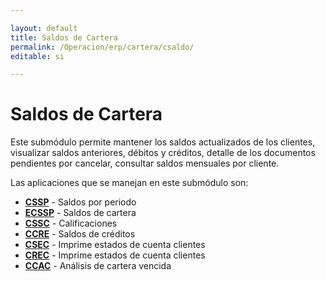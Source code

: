 ```yaml
---

layout: default
title: Saldos de Cartera
permalink: /Operacion/erp/cartera/csaldo/
editable: si

---
```




# Saldos de Cartera  

Este submódulo permite mantener los saldos actualizados de los clientes, visualizar saldos anteriores, débitos y créditos, detalle de los documentos pendientes por cancelar, consultar saldos mensuales por cliente.  

Las aplicaciones que se manejan en este submódulo son:  

* [**CSSP**](http://docs.oasiscom.com/Operacion/erp/cartera/csaldo/cssp) - Saldos por periodo  
* [**ECSSP**](http://docs.oasiscom.com/Operacion/erp/cartera/csaldo/ecssp) - Saldos de cartera  
* [**CSSC**](http://docs.oasiscom.com/Operacion/erp/cartera/csaldo/cssc) - Calificaciones  
* [**CCRE**](http://docs.oasiscom.com/Operacion/erp/cartera/csaldo/ccre) - Saldos de créditos  
* [**CSEC**](http://docs.oasiscom.com/Operacion/erp/cartera/csaldo/csec) - Imprime estados de cuenta clientes
* [**CREC**](http://docs.oasiscom.com/Operacion/erp/cartera/csaldo/crec) - Imprime estados de cuenta clientes  
* [**CCAC**](http://docs.oasiscom.com/Operacion/erp/cartera/csaldo/ccac) - Análisis de cartera vencida
